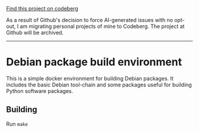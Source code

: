 [Find this project on codeberg](https://codeberg.org/sjlongland/debian-pkg-build-env)

As a result of Github's decision to force AI-generated issues with no opt-out,
I am migrating personal projects of mine to Codeberg.  The project at Github
will be archived.

----

# Debian package build environment

This is a simple docker environment for building Debian packages.  It includes
the basic Debian tool-chain and some packages useful for building Python
software packages.

## Building

Run `make`

